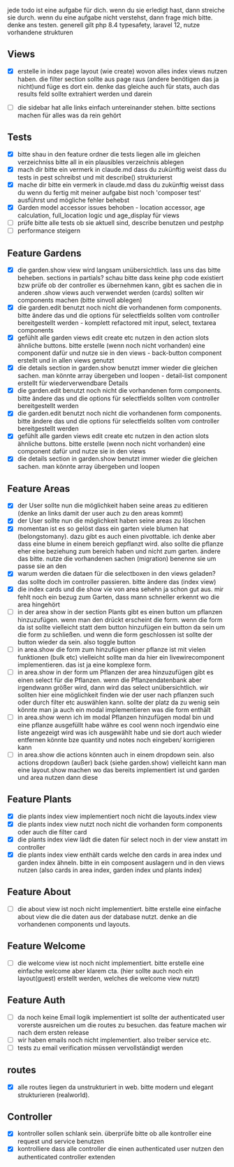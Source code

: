 jede todo ist eine aufgabe für dich. wenn du sie erledigt hast, dann streiche sie durch. wenn du eine aufgabe nicht verstehst, dann frage mich bitte.
denke ans testen. generell gilt php 8.4 typesafety, laravel 12, nutze vorhandene strukturen

## Views

- [x] erstelle in index page layout (wie create) wovon alles index views nutzen haben. die filter section sollte aus page raus (andere benötigen das ja nicht)und füge es dort ein. denke das gleiche auch für stats, auch das results feld sollte extrahiert werden und darein
- [ ] die sidebar hat alle links einfach untereinander stehen. bitte sections machen für alles was da rein gehört


## Tests

- [x] bitte shau in den feature ordner die tests liegen alle im gleichen verzeichniss bitte all in ein plausibles verzeichnis ablegen
- [x] mach dir bitte ein vermerk in claude.md dass du zukünftig weist dass du tests in pest schreibst und mit describe() strukturierst 
- [x] mache dir bitte ein vermerk in claude.md dass du zukünftig weisst dass du wenn du fertig mit meiner aufgabe bist noch 'composer test' ausführst und mögliche fehler behebst
- [x] Garden model accessor issues behoben - location accessor, age calculation, full_location logic und age_display für views
- [ ] prüfe bitte alle tests ob sie aktuell sind, describe benutzen und pestphp
- [ ] performance steigern

## Feature Gardens

- [x] die garden.show view wird langsam unübersichtlich. lass uns das bitte beheben. sections in partials? schau bitte dass keine php code existiert bzw prüfe ob der controller es übernehmen kann, gibt es sachen die in anderen .show views auch verwendet werden (cards) sollten wir components machen (bitte sinvoll ablegen)
- [x] die garden.edit benutzt noch nicht die vorhandenen form components. bitte ändere das und die options für selectfields sollten vom controller bereitgestellt werden - komplett refactored mit input, select, textarea components
- [x] gefühlt alle garden views edit create etc nutzen in den action slots ähnliche buttons. bitte erstelle (wenn noch nicht vorhanden) eine component dafür und nutze sie in den views - back-button component erstellt und in allen views genutzt
- [x] die details section in garden.show benutzt immer wieder die gleichen sachen. man könnte array übergeben und loopen - detail-list component erstellt für wiederverwendbare Details
- [x] die garden.edit benutzt noch nicht die vorhandenen form components. bitte ändere das und die options für selectfields sollten vom controller bereitgestellt werden
- [x] die garden.edit benutzt noch nicht die vorhandenen form components. bitte ändere das und die options für selectfields sollten vom controller bereitgestellt werden
- [x] gefühlt alle garden views edit create etc nutzen in den action slots ähnliche buttons. bitte erstelle (wenn noch nicht vorhanden) eine component dafür und nutze sie in
  den views
- [x] die details section in garden.show benutzt immer wieder die gleichen sachen. man könnte array übergeben und loopen

## Feature Areas
- [x] der User sollte nun die möglichkeit haben seine areas zu editieren (denke an links damit der user auch zu den areas kommt)
- [x] der User sollte nun die möglichkeit haben seine areas zu löschen 
- [x] momentan ist es so gelöst dass ein garten viele blumen hat (belongstomany). dazu gibt es auch einen pivottable. ich denke aber dass eine blume in einem bereich gepflanzt wird. also sollte die pflanze eher eine beziehung zum bereich haben und nicht zum garten. ändere das bitte. nutze die vorhandenen sachen (migration) benenne sie um passe sie an den
- [x] warum werden die dataen für die selectboxen in den views geladen? das sollte doch im controller passieren. bitte ändere das (index view)
- [x] die index cards und die show vie von area sehehn ja schon gut aus. mir fehlt noch ein bezug zum Garten, dass mann schneller erkennt wo die area hingehört
- [ ] in der area show in der section Plants gibt es einen button um pflanzen hinzuzufügen. wenn man den drückt erscheint die form. wenn die form da ist sollte vielleicht statt dem button hinzufügen ein button da sein um die form zu schließen. und wenn die form geschlossen ist sollte der button wieder da sein. also toggle button
- [ ] in area.show die form zum hinzufügen einer pflanze ist mit vielen funktionen (bulk etc) vielleicht sollte man da hier ein livewirecomponent implementieren. das ist ja eine komplexe form.
- [ ] in area.show in der form um Pflanzen der area hinzuzufügen gibt es einen select für die Pflanzen. wenn die Pflanzendatenbank aber irgendwann größer wird, dann wird das select unübersichtlich. wir sollten hier eine möglichkeit finden wie der user nach pflanzen such oder durch filter etc auswählen kann. sollte der platz da zu wenig sein könnte man ja auch ein modal implementieren was die form enthält
- [ ] in area.show wenn ich im modal Pflanzen hinzufügen modal bin und eine pflanze ausgefüllt habe währe es cool wenn noch irgendwio eine liste angezeigt wird was ich ausgewählt habe und sie dort auch wieder entfernen könnte bze quantity und notes noch eingeben/ korrigieren kann
- [ ] in area.show die actions könnten auch in einem dropdown sein. also actions dropdown (außer) back (siehe garden.show) vielleicht kann man eine layout.show machen wo das bereits implementiert ist und garden und area nutzen dann diese
## Feature Plants
- [x] die plants index view implementiert noch nicht die layouts.index view
- [x] die plants index view nutzt noch nicht die vorhanden form components oder auch die filter card
- [X] die plants index view lädt die daten für select noch in der view anstatt im controller
- [x] die plants index view enthält cards welche den cards in area index und garden index ähneln. bitte in ein composent auslagern und in den views nutzen (also cards in area index, garden index und plants index)

## Feature About
- [ ] die about view ist noch nicht implementiert. bitte erstelle eine einfache about view die die daten aus der database nutzt. denke an die vorhandenen components und layouts.

## Feature Welcome
- [ ] die welcome view ist noch nicht implementiert. bitte erstelle eine einfache welcome aber klarem cta. (hier sollte auch noch ein layout(guest) erstellt werden, welches die welcome view nutzt)

## Feature Auth
- [ ] da noch keine Email logik implementiert ist sollte der authenticated user vorerste ausreichen um die routes zu besuchen. das feature machen wir nach dem ersten release
- [ ] wir haben emails noch nicht implementiert. also treiber service etc. 
- [ ] tests zu email verification müssen vervollständigt werden 

## routes

- [x] alle routes liegen da unstrukturiert in web. bitte modern und elegant strukturieren (realworld). 

## Controller

- [x] kontroller sollen schlank sein. überprüfe bitte ob alle kontroller eine request und service benutzen 
- [x] kontrolliere dass alle controller die einen authenticated user nutzen den authenticated controller extenden
